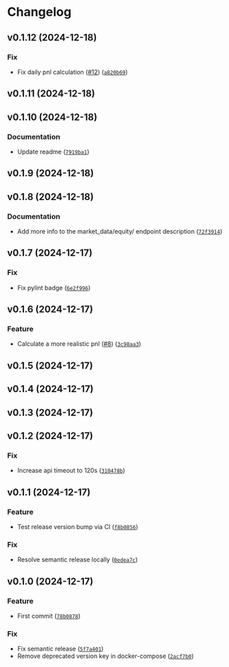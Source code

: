 # Changelog

<!--next-version-placeholder-->

## v0.1.12 (2024-12-18)

### Fix

* Fix daily pnl calculation ([#12](https://github.com/gbourniq/portfolio-analytics/issues/12)) ([`a820b69`](https://github.com/gbourniq/portfolio-analytics/commit/a820b6984171d465aeb9f148076c85ea311ab5d5))

## v0.1.11 (2024-12-18)



## v0.1.10 (2024-12-18)

### Documentation

* Update readme ([`7919ba1`](https://github.com/gbourniq/portfolio-analytics/commit/7919ba17bda78d5acbe843d9414b065301d0c72b))

## v0.1.9 (2024-12-18)



## v0.1.8 (2024-12-18)

### Documentation

* Add more info to the market_data/equity/ endpoint description ([`72f3914`](https://github.com/gbourniq/portfolio-analytics/commit/72f391446c2872717b27d6715468df94930f81ba))

## v0.1.7 (2024-12-17)

### Fix

* Fix pylint badge ([`6e2f996`](https://github.com/gbourniq/portfolio-analytics/commit/6e2f996d113a4788058738fc3e19f35942254ea6))

## v0.1.6 (2024-12-17)

### Feature

* Calculate a more realistic pnl ([#8](https://github.com/gbourniq/portfolio-analytics/issues/8)) ([`3c98aa3`](https://github.com/gbourniq/portfolio-analytics/commit/3c98aa3154ec2c168e4d2c003225ea07b9b893ba))

## v0.1.5 (2024-12-17)



## v0.1.4 (2024-12-17)



## v0.1.3 (2024-12-17)



## v0.1.2 (2024-12-17)

### Fix

* Increase api timeout to 120s ([`310478b`](https://github.com/gbourniq/portfolio-analytics/commit/310478b6d56e10266765b61b559ff6ee7d64ba00))

## v0.1.1 (2024-12-17)

### Feature

* Test release version bump via CI ([`f8b0856`](https://github.com/gbourniq/portfolio-analytics/commit/f8b0856ae00a8790807efbe3afb77e520e7e7355))

### Fix

* Resolve semantic release locally ([`0edea7c`](https://github.com/gbourniq/portfolio-analytics/commit/0edea7cf737e35923a0c31ccd7e683a3f3e6042d))

## v0.1.0 (2024-12-17)

### Feature

* First commit ([`78b0878`](https://github.com/gbourniq/portfolio-analytics/commit/78b0878db5a516bae24c7965f3b6174624d21e93))

### Fix

* Fix semantic release ([`5f7a401`](https://github.com/gbourniq/portfolio-analytics/commit/5f7a40134c03e4c82aeb69dfc7b8604c0dedbaa6))
* Remove deprecated version key in docker-compose ([`2acf7b0`](https://github.com/gbourniq/portfolio-analytics/commit/2acf7b025d0de33be7e3c4852d3903c2328a75f8))
